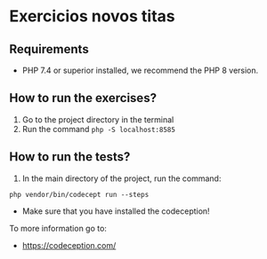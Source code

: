 # Exercicios novos titas

## Requirements
- PHP 7.4 or superior installed, we recommend the PHP 8 version.

## How to run the exercises?
1) Go to the project directory in the terminal
2) Run the command `php -S localhost:8585`

## How to run the tests?
1) In the main directory of the project, run the command:

`php vendor/bin/codecept run --steps`

- Make sure that you have installed the codeception!

To more information go to:

- https://codeception.com/